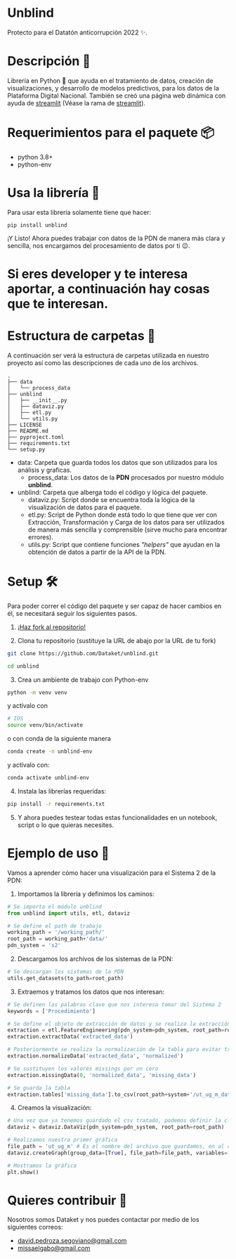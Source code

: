 # Unblind
Protecto para el Datatón anticorrupción 2022 ✨.

# Descripción 📄
Librería en Python 🐍 que ayuda en el tratamiento de datos, creación de visualizaciones, y desarrollo de modelos predictivos, para los datos de la Plataforma Digital Nacional. También se creó una página web dinámica con ayuda de [streamlit](https://streamlit.io/) (Véase la rama de [streamlit](https://github.com/Dataket/unblind/tree/streamlit)).

# Requerimientos para el paquete 📦
- python 3.8+
- python-env

# Usa la librería 👀
Para usar esta librería solamente tiene que hacer:
```
pip install unblind
```
¡Y Listo! Ahora puedes trabajar con datos de la PDN de manera más clara y sencilla, nos encargamos del procesamiento de datos por ti 😉.

# Si eres developer y te interesa aportar, a continuación hay cosas que te interesan.

# Estructura de carpetas 📁
A continuación ser verá la estructura de carpetas utilizada en nuestro proyecto así como las descripciones de cada uno de los archivos.

```
.
├── data
│   └── process_data
├── unblind
│   ├── __init__.py
│   ├── dataviz.py
│   ├── etl.py
│   └── utils.py
├── LICENSE
├── README.md
├── pyproject.toml
├── requirements.txt
└── setup.py
```

- data: Carpeta que guarda todos los datos que son utilizados para los análisis y graficas.
	- process_data: Los datos de la __PDN__ procesados por nuestro módulo **unblind**. 
- unblind: Carpeta que alberga todo el código y lógica del paquete.
	- dataviz.py: Script donde se encuentra toda la lógica de la visualización de datos para el paquete.
	- etl.py: Script de Python donde está todo lo que tiene que ver con Extracción, Transformación y Carga de los datos para ser utilizados de manera más sencilla y comprensible (sirve mucho para encontrar errores).
	- utils.py: Script que contiene funciones *"helpers"* que ayudan en la obtención de datos a partir de la API de la PDN.


# Setup 🛠
Para poder correr el código del paquete y ser capaz de hacer cambios en él, se necesitará seguir los siguientes pasos.

1. [¡Haz fork al repositorio!](https://docs.github.com/en/pull-requests/collaborating-with-pull-requests/working-with-forks/about-forks)

2. Clona tu repositorio (sustituye la URL de abajo por la URL de tu fork)
```bash
git clone https://github.com/Dataket/unblind.git

cd unblind
```

3. Crea un ambiente de trabajo con Python-env
```bash
python -m venv venv
```
y actívalo con

```bash
# IOS
source venv/bin/activate
```
o con conda de la siguiente manera
```bash
conda create -n unblind-env
```

y actívalo con:
```bash
conda activate unblind-env
```

4. Instala las librerías requeridas: 
```bash
pip install -r requirements.txt
```

5. Y ahora puedes testear todas estas funcionalidades en un notebook, script o lo que quieras necesites.

# Ejemplo de uso 🔎

Vamos a aprender cómo hacer una visualización para el Sistema 2 de la PDN:

1. Importamos la librería y definimos los caminos:
```python
# Se importa el módulo unblind
from unblind import utils, etl, dataviz

# Se define el path de trabajo
working_path = '/working_path/'
root_path = working_path+'data/'
pdn_system = 's2'
```

2. Descargamos los archivos de los sistemas de la PDN:
```python
# Se descargan los sistemas de la PDN
utils.get_datasets(to_path=root_path)
```

3. Extraemos y tratamos los datos que nos interesan:
```python
# Se definen las palabras clave que nos interesa tomar del Sistema 2
keywords = ['Procedimiento']

# Se define el objeto de extracción de datos y se realiza la extracción de datos
extraction = etl.FeatureEngineering(pdn_system=pdn_system, root_path=root_path, keywords=keywords, metadata_columns=[])
extraction.extractData('extracted_data')

# Posteriormente se realiza la normalización de la tabla para evitar traer listas o diccionarios dentro de la extracción
extraction.normalizeData('extracted_data', 'normalized')

# Se sustituyen los valores missings por un cero
extraction.missingData(0, 'normalized_data', 'missing_data')

# Se guarda la tabla
extraction.tables['missing_data'].to_csv(root_path+system+'/ut_ug_m_data.csv', index=False) # El nombre es por Un-Tokenized + Un-Grouped + Missing-treated data
```

4. Creamos la visualización:
```python
# Una vez que ya tenemos guardado el csv tratado, podemos definir la clase de visualizaciones
dataviz = dataviz.DataViz(pdn_system=pdn_system, root_path=root_path)

# Realizamos nuestra primer gráfica
file_path = 'ut_ug_m' # Es el nombre del archivo que guardamos, en al convensión que usamos pero sin el sufijo '_data.csv'
dataviz.createGraph(group_data=[True], file_path=file_path, variables=['tipoProcedimiento_1_clave'])

# Mostramos la gráfica
plt.show()
```

# Quieres contribuir 🤔
Nosotros somos Dataket y nos puedes contactar por medio de los siguientes correos:
- david.pedroza.segoviano@gmail.com
- missaelgabo@gmail.com
